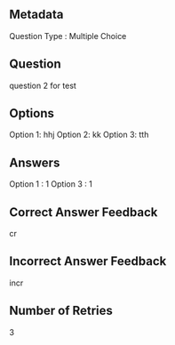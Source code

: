 ## Metadata
Question Type : Multiple Choice

## Question
question 2 for test

## Options
Option 1: hhj
Option 2: kk
Option 3: tth

## Answers
Option 1 : 1
Option 3 : 1

## Correct Answer Feedback
cr

## Incorrect Answer Feedback
incr

## Number of Retries
3

